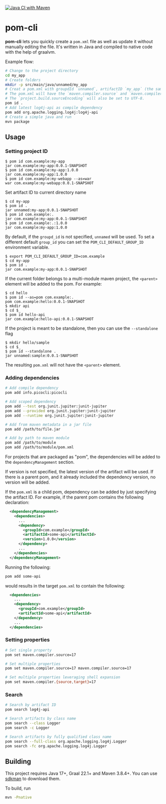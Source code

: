 [![Java CI with Maven](https://github.com/andirady/pom-cli/actions/workflows/build.yml/badge.svg)](https://github.com/andirady/pom-cli/actions/workflows/build.yml)

# pom-cli

**pom-cli** lets you quickly create a ``pom.xml`` file as well as update it without manually editing the file. It's written in Java and compiled to native code with the help of graalvm.

Example flow:

```bash
# Change to the project directory
cd my_app
# Create folders
mkdir -p src/main/java/unnamed/my_app
# Creat a pom.xml with groupdId `unnamed`, artifactID `my_app` (the same as the folder name) and version `0.0.1-SNAPSHOT`.
# The pom.xml will have the `maven.compiler.source` and `maven.compiler.target` or `maven.compiler.release` set to the `java` version available in `$PATH`
# The `project.build.sourceEncoding` will also be set to UTF-8.
pom id .
# Add latest log4j-api as compile dependency
pom add org.apache.logging.log4j:log4j-api
# Create a simple java and run
mvn package
```

## Usage

### Setting project ID

```console
$ pom id com.example:my-app
jar com.example:my-app:0.0.1-SNAPSHOT
$ pom id com.example:my-app:1.0.0
jar com.example:my-app:1.0.0
$ pom id com.example:my-webapp --as=war
war com.example:my-webapp:0.0.1-SNAPSHOT
```

Set artifact ID to current directory name
```console
$ cd my-app
$ pom id .
jar unnamed:my-app:0.0.1-SNAPSHOT
$ pom id com.example:.
jar com.example:my-app:0.0.1-SNAPSHOT
$ pom id com.example:.:1.0.0
jar com.example:my-app:1.0.0
```

By default, if the ``groupd_id`` is not specified, ``unnamed`` will be used.
To set a different default ``group_id`` you can set the ``POM_CLI_DEFAULT_GROUP_ID`` environment variable.

```console
$ export POM_CLI_DEFAULT_GROUP_ID=com.example
$ cd my-app
$ pom id .
jar com.example:my-app:0.0.1-SNAPSHOT
```

If the current folder belongs to a multi-module maven project,
the ``<parent>`` element will be added to the pom. For example:
```console
$ cd hello
$ pom id --as=pom com.example:.
pom com.example:hello:0.0.1-SNAPSHOT
$ mkdir api
$ cd $_
$ pom id hello-api
jar com.example:hello-api:0.0.1-SNAPSHOT
```

If the project is meant to be standalone, then you can use the ``--standalone`` flag
```console
$ mkdir hello/sample
$ cd $_
$ pom id --standalone .
jar unnamed:sample:0.0.1-SNAPSHOT
```

The resulting ``pom.xml`` will not have the ``<parent>`` element.

### Adding dependencies

```bash
# Add compile dependency
pom add info.picocli:picocli

# Add scoped dependency
pom add --test org.junit.jupiter:junit-jupiter
pom add --provided org.junit.jupiter:junit-jupiter
pom add --runtime org.junit.jupiter:junit-jupiter

# Add from maven metadata in a jar file
pom add /path/to/file.jar

# Add by path to maven module
pom add /path/to/module
pom add /path/to/module/pom.xml
```

For projects that are packaged as "pom", the dependencies will be added
to the ``dependencyManagement`` section.

If version is not specified, the latest version of the artifact will be used.
If there is a parent pom, and it already included the dependency version,
no version will be added.

If the ``pom.xml`` is a child pom, dependency can be added by just specifying the artifact ID.
For example, if the parent pom contains the following declaration:

```xml
  <dependencyManagement>
    <dependencies>
      ...
      <dependency>
        <groupId>com.example</groupId>
        <artifactId>some-api</artifactId>
        <version>1.0.0</version>
      </dependency>
      ...
    </dependencies>
  </dependencyManagement>
```

Running the following:

```bash
pom add some-api
```

would results in the target ``pom.xml`` to contain the following:

```xml
  <dependencies>
    ...
    <dependency>
      <groupId>com.example</groupId>
      <artifactId>some-api</artifactId>
    </dependency>
    ...
  </dependencies>
```

### Setting properties

```bash
# Set single property
pom set maven.compiler.source=17

# Set multiple properties
pom set maven.compiler.source=17 maven.compiler.source=17

# Set multiple properties leveraging shell expansion
pom set maven.compiler.{source,target}=17
```

### Search

```bash
# Search by artifact ID
pom search log4j-api

# Search artifacts by class name
pom search --class Logger
pom search -c Logger

# Search artifacts by fully qualified class name
pom search --full-class org.apache.logging.log4j.Logger
pom search -fc org.apache.logging.log4j.Logger
```

## Building 

This project requires Java 17+, Graal 22.1+ and Maven 3.8.4+.
You can use [sdkman](https://sdkman.io/) to download them.

To build, run
```bash
mvn -Pnative
```

